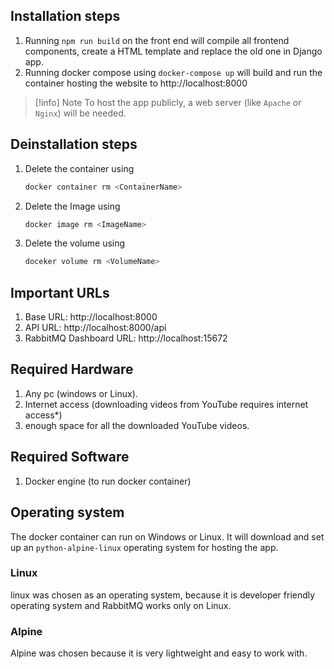 ## Installation steps
1. Running `npm run build` on the front end will compile all frontend components, create a HTML template and replace the old one in Django app.
2. Running docker compose using `docker-compose up` will build and run the container hosting the website to http://localhost:8000

> [!info] Note
> To host the app publicly, a web server (like `Apache` or `Nginx`) will be needed.

## Deinstallation steps
1. Delete the container using 
   ```bash
   docker container rm <ContainerName>
   ```
2. Delete the Image using
	```bash
	docker image rm <ImageName>
	```
1. Delete the volume using
	```bash
	doceker volume rm <VolumeName>
	```


## Important URLs
1. Base URL: http://localhost:8000
2. API URL: http://localhost:8000/api
3. RabbitMQ Dashboard URL: http://localhost:15672

## Required Hardware
1. Any pc (windows or Linux).
2. Internet access (downloading videos from YouTube requires internet access*)
3. enough space for all the downloaded YouTube videos.

## Required Software
1. Docker engine (to run docker container)

## Operating system
The docker container can run on Windows or Linux.
It will download and set up an `python-alpine-linux` operating system for hosting the app.
### Linux
linux was chosen as an operating system, because it is developer friendly operating system and RabbitMQ works only on Linux.
### Alpine
Alpine was chosen because it is very lightweight and easy to work with.


<div style="page-break-after: always;"></div>

